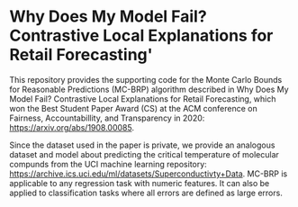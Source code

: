 # Why Does My Model Fail? Contrastive Local Explanations for Retail Forecasting'

This repository provides the supporting code for the Monte Carlo Bounds for Reasonable Predictions (MC-BRP) algorithm described in Why Does My Model Fail? Contrastive Local Explanations for Retail Forecasting, which won the Best Student Paper Award (CS) at the ACM conference on Fairness, Accountabillity, and Transparency in 2020: https://arxiv.org/abs/1908.00085. 

Since the dataset used in the paper is private, we provide an analogous dataset and model about predicting the critical temperature of molecular compunds from the UCI machine learning repository: https://archive.ics.uci.edu/ml/datasets/Superconductivty+Data. 
MC-BRP is applicable to any regression task with numeric features. It can also be applied to classification tasks where all errors are defined as large errors. 
